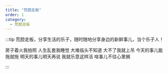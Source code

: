 ```yaml
---
title: "荒腔走板"
order: 1
category:
  - 荒腔走板
---
```


:::tip
荒腔走板，分享生活的乐子，随时随地分享身边的新鲜事儿，当个乐子人！

房子着火我拍照
人生乱套我睡觉
大难临头不知道
大不了我就上吊
今天的事儿能拖就拖
明天的事儿明天再说
我就乐意这样活
啥事儿不往心里搁


:::
